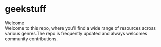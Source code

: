 # geekstuff
Welcome
<br>
Welcome to this repo, where you'll find a wide range of resources across various genres.The repo is frequently updated and always welcomes community contributions.
